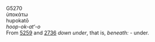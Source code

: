 <body>
  <p>G5270<br>  ὑποκάτω  <br> hupokatō  <br><i>hoop-ok-at‘-o </i><br>From <a href="g5259.htm">5259</a> and <a href="g2736.htm">2736</a>  <i>down</i> <i>under</i>, that is, <i>beneath:</i> - under.<br></p>
 </body>